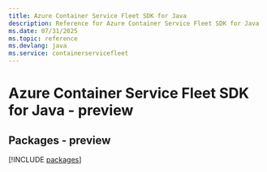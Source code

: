 ```yaml
---
title: Azure Container Service Fleet SDK for Java
description: Reference for Azure Container Service Fleet SDK for Java
ms.date: 07/31/2025
ms.topic: reference
ms.devlang: java
ms.service: containerservicefleet
---
```

# Azure Container Service Fleet SDK for Java - preview
## Packages - preview
[!INCLUDE [packages](container-service-fleet-index.md)]
